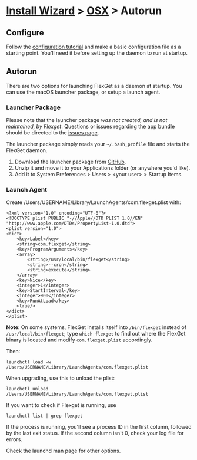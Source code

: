 # [Install Wizard](/InstallWizard) > [OSX](/InstallWizard/OSX) > Autorun

## Configure
Follow the [configuration tutorial](/Configuration) and make a basic configuration file as a starting point. You'll need it before setting up the daemon to run at startup.

## Autorun
There are two options for launching FlexGet as a daemon at startup. You can use the macOS launcher package, or setup a launch agent.

### Launcher Package
Please note that the launcher package *was not created, and is not maintained, by Flexget*. Questions or issues regarding the app bundle should be directed to the [issues page](https://github.com/tubedogg/FlexgetDaemon/issues).

The launcher package simply reads your `~/.bash_profile` file and starts the FlexGet daemon.

1. Download the launcher package from [GitHub](https://github.com/tubedogg/FlexgetDaemon).
2. Unzip it and move it to your Applications folder (or anywhere you'd like).
3. Add it to System Preferences > Users > \<your user\> > Startup Items.


### Launch Agent
Create /Users/USERNAME/Library/LaunchAgents/com.flexget.plist with:

```
<?xml version="1.0" encoding="UTF-8"?>
<!DOCTYPE plist PUBLIC "-//Apple//DTD PLIST 1.0//EN" "http://www.apple.com/DTDs/PropertyList-1.0.dtd">
<plist version="1.0">
<dict>  
	<key>Label</key>
	<string>com.flexget</string>
	<key>ProgramArguments</key>
	<array> 
		<string>/usr/local/bin/flexget</string>
		<string>--cron</string>
		<string>execute</string>
	</array>
	<key>Nice</key>
	<integer>1</integer>
	<key>StartInterval</key>
	<integer>900</integer>
	<key>RunAtLoad</key>
	<true/>
</dict>
</plist>
```

**Note**: On some systems, FlexGet installs itself into `/bin/flexget` instead of `/usr/local/bin/flexget`; type `which flexget` to find out where the FlexGet binary is located and modify `com.flexget.plist` accordingly.

Then:

```
launchctl load -w /Users/USERNAME/Library/LaunchAgents/com.flexget.plist
```

When upgrading, use this to unload the plist:

```
launchctl unload /Users/USERNAME/Library/LaunchAgents/com.flexget.plist
```

If you want to check if Flexget is running, use

```
launchctl list | grep flexget
```

If the process is running, you'll see a process ID in the first column, followed by the last exit status. If the second column isn't 0, check your log file for errors.

Check the launchd man page for other options.